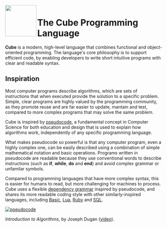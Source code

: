 <img align="left" height="100" src="https://upload.wikimedia.org/wikipedia/commons/c/c3/Lambda-letter-lowercase-symbol-Garamond.svg">

# The Cube Programming Language

**Cube** is a modern, high-level language that combines functional and object-oriented programming. The language's core philosophy is to support efficient code, by enabling developers to write short intuitive programs with clear and readable syntax.

## Inspiration

Most computer programs describe algorithms, which are sets of instructions that when executed provide the solution to a specific problem. Simple, clear programs are highly valued by the programming community, as they promote reuse and are far easier to update, mantain and test, compared to more complex programs that may solve the same problem.

Cube is inspired by [pseudocode](https://www.youtube.com/watch?v=gcQMBK53UjI), a fundamental concept in Computer Science for both education and design that is used to explain how algorithms work, independently of any specific programming language.

What makes pseudocode so powerful is that any computer program, even a highly complex one, can be easily described using a combination of simple mathematical notation and basic operations. Programs written in pseudocode are readable because they use conventional words to describe instructions (such as **if**, **while**, **do** and **end**) and avoid complex grammar or unfamilar symbols.

Compared to programming languages that have more complex syntax, this is easier for humans to read, but more challenging for machines to process. Cube uses a flexible [dependency grammar](https://en.wikipedia.org/wiki/Dependency_grammar) inspired by pseudocode, and shares its more readable coding style with other similarly-inspired languages, including [Basic](https://en.wikipedia.org/wiki/BASIC), [Lua](https://en.wikipedia.org/wiki/Lua_(programming_language)), [Ruby](https://github.com/ThibaultJanBeyer/cheatsheets/blob/master/Ruby-Cheatsheet.md) and [SQL](https://en.wikipedia.org/wiki/Select_(SQL)).

[![pseudocode](https://img.youtube.com/vi/gcQMBK53UjI/0.jpg)](https://www.youtube.com/watch?v=gcQMBK53UjI "pseudocode")

*Introduction to Algorithms*, by Joseph Dugan ([video](https://www.youtube.com/watch?v=gcQMBK53UjI)).
